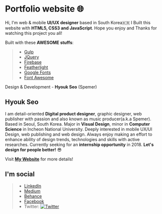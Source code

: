 # Portfolio website 🌐  
Hi, I'm web & mobile __UI/UX designer__ based in South Korea🇰🇷 I Built this website with __HTML5, CSS3 and JavaScript__. Hope you enjoy and Thanks for watching this project you all!  
  
Built with these __AWESOME stuffs__:
> * <a href="https://gulpjs.com/" target="_blank" title="Gulp">Gulp</a>
> * <a href="https://jquery.com/" target="_blank" title="JQuery">JQuery</a>
> * <a href="https://firebase.google.com/" target="_blank" title="Firebase">Firebase</a>
> * <a href="https://github.com/noelboss/featherlight" target="_blank" title="Featherlight">Featherlight</a>
> * <a href="https://fonts.google.com/" target="_blank" title="Google Fonts">Google Fonts</a>
> * <a href="http://fontawesome.io/" target="_blank" title="Font Awesome">Font Awesome</a>
  
Design & Development - __Hyouk Seo__ (Spemer)  
  
## Hyouk Seo  
I am detail-oriented __Digital product designer__, graphic designer, web publisher with passion and also known as music producer(a.k.a Spemer). Based in Seoul, South Korea. Major in __Visual Design__, minor in __Computer Science__ in Incheon National University. Deeply interested in mobile UX/UI Design, web publishing and web design. Always enjoy making an effort to enhance ability of design trends, technologies and skills with active researches. Currently seeking for an __internship opportunity__ in 2018. __Let's design for people better!__ 😎  
  
Visit __<a href="https://spemer.com" target="_blank" title="spemer.com">My Website</a>__ for more details!  
  
## I'm social  
> * <a href="https://www.linkedin.com/in/hyouk-seo-0b6801122/" title="LinkedIn">LinkedIn</a>
> * <a href="https://medium.com/@spemer" title="Medium">Medium</a>
> * <a href="https://behance.net/spemer" title="Behance">Behance</a>
> * <a href="https://www.facebook.com/ghsspower" title="Facebook">Facebook</a>
> * Twitter: <a href="https://twitter.com/OfficialSpemer" title="Twitter">![Twitter](https://img.shields.io/badge/Twitter-%40OfficialSpemer-1da1f2.svg)</a>
